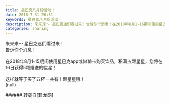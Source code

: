 ```yaml
---
title: 星巴克八月份活动！
date: 2018-7-31 20:51
keywords: 星巴克八月份活动！
description: 来来来～ 星巴克迷们看过来！告诉你个消息！在2018年8月1-15期间使用星巴克app或储值卡购买饮品，积满五颗星星，您将在16日获得5颗赠送的星星！这样就等于买了五杯一共有十颗星星哦！(null)  
categories: sharing
---
```

<td class="t_f" id="postmessage_1577471">

来来来～ 星巴克迷们看过来！<br/>
告诉你个消息！<br/>
<br/>
在2018年8月1-15期间使用星巴克app或储值卡购买饮品，积满五颗星星，您将在16日获得5颗赠送的星星！<br/>
<br/>
这样就等于买了五杯一共有十颗星星哦！<br/>
<img alt="" border="0" class="zoom" data-cf-modified-fd517e87fa8cf86a17c5436f-="" file="http://www.flw.ph/data/appbyme/upload/image/201807/31/4QwaaEH2AvQD.jpg" id="aimg_C5n3h" lazyloadthumb="1" onclick="" onmouseover="" src="http://www.flw.ph/data/appbyme/upload/image/201807/31/4QwaaEH2AvQD.jpg"/><br/>
(null)  <br/>
</td>
###### 转载自[菲龙网]